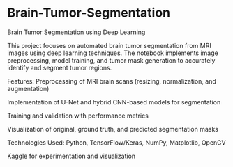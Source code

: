 # Brain-Tumor-Segmentation
Brain Tumor Segmentation using Deep Learning

This project focuses on automated brain tumor segmentation from MRI images using deep learning techniques. The notebook implements image preprocessing, model training, and tumor mask generation to accurately identify and segment tumor regions.

Features:
Preprocessing of MRI brain scans (resizing, normalization, and augmentation)

Implementation of U-Net and hybrid CNN-based models for segmentation

Training and validation with performance metrics

Visualization of original, ground truth, and predicted segmentation masks

Technologies Used:
Python, TensorFlow/Keras, NumPy, Matplotlib, OpenCV

Kaggle for experimentation and visualization
